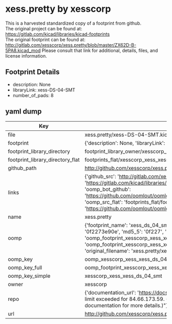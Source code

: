 # xess.pretty by xesscorp  
This is a harvested standardized copy of a footprint from github.  
The original project can be found at:  
https://gitlab.com/kicad/libraries/kicad-footprints  
The original footprint can be found at:
http://gitlab.com/xesscorp/xess.pretty/blob/master/ZX62D-B-5PA8.kicad_mod
Please consult that link for additional, details, files, and license information.  
## Footprint Details
* description: None  
* libraryLink: xess-DS-04-SMT  
* number_of_pads: 8  
## yaml dump  
| Key | Value |  
| --- | --- |  
| file | xess.pretty/xess-DS-04-SMT.kicad_mod |  
| footprint | {'description': None, 'libraryLink': 'xess-DS-04-SMT', 'number_of_pads': 8} |  
| footprint_library_directory | footprint_library_owner/xesscorp_xess.pretty |  
| footprint_library_directory_flat | footprints_flat/xesscorp_xess_xess_ds_04_smt/working |  
| github_path | http://github.com/xesscorp/xess.pretty/blob/master/xess-DS-04-SMT.kicad_mod |  
| links | {'github_src': 'http://gitlab.com/xesscorp/xess.pretty/blob/master/ZX62D-B-5PA8.kicad_mod', 'github_src_repo': 'https://gitlab.com/kicad/libraries/kicad-footprints', 'oomp_bot': 'footprints/xesscorp_xess_xess_ds_04_smt/working', 'oomp_bot_github': 'https://github.com/oomlout/oomlout_oomp_footprint_bot/tree/main/footprints/xesscorp_xess_xess_ds_04_smt/working', 'oomp_src_flat': 'footprints_flat/footprints_flat/xesscorp_xess_xess_ds_04_smt/working', 'oomp_src_flat_github': 'https://github.com/oomlout/oomlout_oomp_footprint_src/tree/main/footprints_flat/xesscorp_xess_xess_ds_04_smt/working'} |  
| name | xess.pretty |  
| oomp | {'footprint_name': 'xess_ds_04_smt', 'library_name': 'xess', 'md5': '0f2273e90ee5100d607f84b5040dd65f', 'md5_10': '0f2273e90e', 'md5_5': '0f227', 'md5_6': '0f2273', 'oomp_key': 'oomp_xesscorp_xess_xess_ds_04_smt', 'oomp_key_extra': 'oomp_footprint_xesscorp_xess_xess_ds_04_smt', 'oomp_key_full': 'oomp_footprint_xesscorp_xess_xess_ds_04_smt_0f2273', 'oomp_key_simple': 'xesscorp_xess_xess_ds_04_smt', 'original_filename': 'xess.pretty/xess-DS-04-SMT.kicad_mod', 'owner_name': 'xesscorp'} |  
| oomp_key | oomp_xesscorp_xess_xess_ds_04_smt |  
| oomp_key_full | oomp_footprint_xesscorp_xess_xess_ds_04_smt |  
| oomp_key_simple | xesscorp_xess_xess_ds_04_smt |  
| owner | xesscorp |  
| repo | {'documentation_url': 'https://docs.github.com/rest/overview/resources-in-the-rest-api#rate-limiting', 'message': "API rate limit exceeded for 84.66.173.59. (But here's the good news: Authenticated requests get a higher rate limit. Check out the documentation for more details.)"} |  
| url | http://github.com/xesscorp/xess.pretty |  


